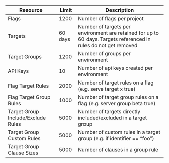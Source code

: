 | Resource                           | Limit   | Description                                                                                                    |
| ---------------------------------- | ------- | -------------------------------------------------------------------------------------------------------------- |
| Flags                              | 1200    | Number of flags per  project                                                                                   |
| Targets                            | 60 days | Number of targets per environment are retained for up to 60 days. Targets referenced in rules do not get removed |
| Target Groups                      | 1200    | Number of groups per environment                                                                               |
| API Keys                           | 10      | Number of api keys created per environment                                                                             |
| Flag Target Rules                  | 2000    | Number of target rules on a flag (e.g. serve target x true)                                                    |
| Flag Target Group Rules            | 1000    | Number of target group rules on a flag (e.g. server group beta true)                                                 |
| Target Group Include/Exclude Rules | 5000    | Number of targets directly included/excluded in a target group                                                        |
| Target Group Custom Rules          | 5000    | Number of custom rules in a target group (e.g. if identifier == “foo”)                                                           |
| Target Group Clause Sizes          | 5000    | Number of clauses in a group rule                                                                              |